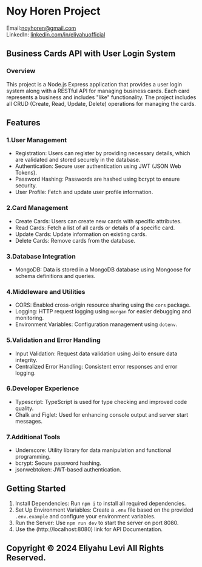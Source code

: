 # Noy Horen Project

Email:noyhoren@gmail.com  
LinkedIn: [linkedin.com/in/eliyahuofficial](https://www.linkedin.com/in/eliyahuofficial/)  


## Business Cards API with User Login System
### Overview

This project is a Node.js Express application that provides a user login system along with a RESTful API for managing business cards. Each card represents a business and includes "like" functionality. The project includes all CRUD (Create, Read, Update, Delete) operations for managing the cards.

## Features

### 1.User Management
   - Registration: Users can register by providing necessary details, which are validated and stored securely in the database.
   - Authentication: Secure user authentication using JWT (JSON Web Tokens).
   - Password Hashing: Passwords are hashed using bcrypt to ensure security.
   - User Profile: Fetch and update user profile information.

### 2.Card Management
   - Create Cards: Users can create new cards with specific attributes.
   - Read Cards: Fetch a list of all cards or details of a specific card.
   - Update Cards: Update information on existing cards.
   - Delete Cards: Remove cards from the database.

### 3.Database Integration
   - MongoDB: Data is stored in a MongoDB database using Mongoose for schema definitions and queries.

### 4.Middleware and Utilities
   - CORS: Enabled cross-origin resource sharing using the `cors` package.
   - Logging: HTTP request logging using `morgan` for easier debugging and monitoring.
   - Environment Variables: Configuration management using `dotenv`.

### 5.Validation and Error Handling
   - Input Validation: Request data validation using Joi to ensure data integrity.
   - Centralized Error Handling: Consistent error responses and error logging.

### 6.Developer Experience
   - Typescript: TypeScript is used for type checking and improved code quality.
   - Chalk and Figlet: Used for enhancing console output and server start messages.

### 7.Additional Tools
   - Underscore: Utility library for data manipulation and functional programming.
   - bcrypt: Secure password hashing.
   - jsonwebtoken: JWT-based authentication.

## Getting Started

1. Install Dependencies: Run `npm i` to install all required dependencies.
2. Set Up Environment Variables: Create a `.env` file based on the provided `.env.example` and configure your environment variables.
3. Run the Server: Use `npm run dev` to start the server on port 8080.
4. Use the (http://localhost:8080) link for API Documentation.

## Copyright © 2024 Eliyahu Levi All Rights Reserved.
















